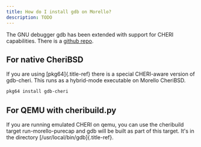 ```yaml
---
title: How do I install gdb on Morello?
description: TODO
---
```


The GNU debugger gdb has been extended with support for CHERI
capabilities. There is a [github repo](https://github.com/CTSRD-CHERI/gdb).

## For native CheriBSD

If you are using [pkg64]{.title-ref} there is a special CHERI-aware
version of gdb-cheri. This runs as a hybrid-mode executable on Morello
CheriBSD.

```bash
pkg64 install gdb-cheri
```

## For QEMU with cheribuild.py

If you are running emulated CHERI on qemu, you can use the cheribuild
target run-morello-purecap and gdb will be built as part of this target.
It\'s in the directory [/usr/local/bin/gdb]{.title-ref}.
